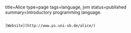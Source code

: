 title=Alice
type=page
tags=language, jvm
status=published
summary=Introductory programming language.
~~~~~~

[Website](http://www.ps.uni-sb.de/alice/)
